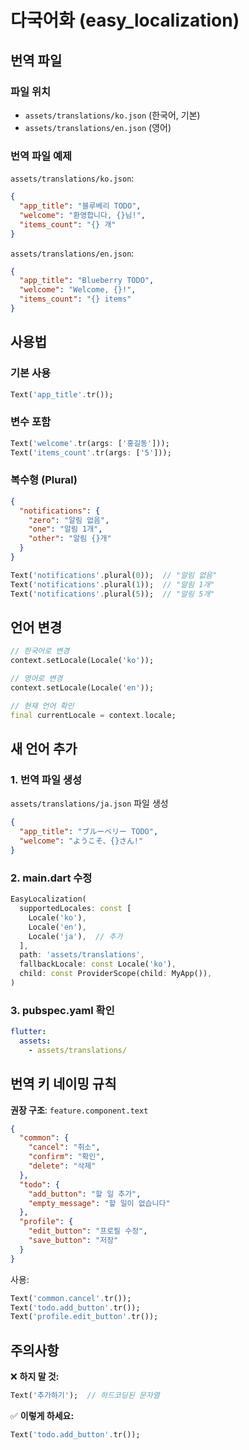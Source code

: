 # 다국어화 (easy_localization)

## 번역 파일

### 파일 위치

- `assets/translations/ko.json` (한국어, 기본)
- `assets/translations/en.json` (영어)

### 번역 파일 예제

`assets/translations/ko.json`:

```json
{
  "app_title": "블루베리 TODO",
  "welcome": "환영합니다, {}님!",
  "items_count": "{} 개"
}
```

`assets/translations/en.json`:

```json
{
  "app_title": "Blueberry TODO",
  "welcome": "Welcome, {}!",
  "items_count": "{} items"
}
```

## 사용법

### 기본 사용

```dart
Text('app_title'.tr());
```

### 변수 포함

```dart
Text('welcome'.tr(args: ['홍길동']));
Text('items_count'.tr(args: ['5']));
```

### 복수형 (Plural)

```json
{
  "notifications": {
    "zero": "알림 없음",
    "one": "알림 1개",
    "other": "알림 {}개"
  }
}
```

```dart
Text('notifications'.plural(0));  // "알림 없음"
Text('notifications'.plural(1));  // "알림 1개"
Text('notifications'.plural(5));  // "알림 5개"
```

## 언어 변경

```dart
// 한국어로 변경
context.setLocale(Locale('ko'));

// 영어로 변경
context.setLocale(Locale('en'));

// 현재 언어 확인
final currentLocale = context.locale;
```

## 새 언어 추가

### 1. 번역 파일 생성

`assets/translations/ja.json` 파일 생성

```json
{
  "app_title": "ブルーベリー TODO",
  "welcome": "ようこそ、{}さん!"
}
```

### 2. main.dart 수정

```dart
EasyLocalization(
  supportedLocales: const [
    Locale('ko'),
    Locale('en'),
    Locale('ja'),  // 추가
  ],
  path: 'assets/translations',
  fallbackLocale: const Locale('ko'),
  child: const ProviderScope(child: MyApp()),
)
```

### 3. pubspec.yaml 확인

```yaml
flutter:
  assets:
    - assets/translations/
```

## 번역 키 네이밍 규칙

**권장 구조**: `feature.component.text`

```json
{
  "common": {
    "cancel": "취소",
    "confirm": "확인",
    "delete": "삭제"
  },
  "todo": {
    "add_button": "할 일 추가",
    "empty_message": "할 일이 없습니다"
  },
  "profile": {
    "edit_button": "프로필 수정",
    "save_button": "저장"
  }
}
```

사용:

```dart
Text('common.cancel'.tr());
Text('todo.add_button'.tr());
Text('profile.edit_button'.tr());
```

## 주의사항

❌ **하지 말 것:**

```dart
Text('추가하기');  // 하드코딩된 문자열
```

✅ **이렇게 하세요:**

```dart
Text('todo.add_button'.tr());
```
